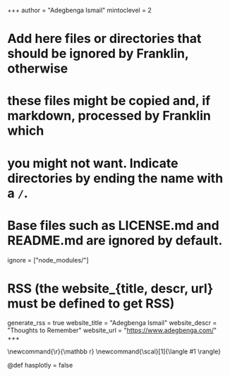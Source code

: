 <!--
Add here global page variables to use throughout your website.
-->
+++
author = "Adegbenga Ismail"
mintoclevel = 2

# Add here files or directories that should be ignored by Franklin, otherwise
# these files might be copied and, if markdown, processed by Franklin which
# you might not want. Indicate directories by ending the name with a `/`.
# Base files such as LICENSE.md and README.md are ignored by default.
ignore = ["node_modules/"]

# RSS (the website_{title, descr, url} must be defined to get RSS)
generate_rss = true
website_title = "Adegbenga Ismail"
website_descr = "Thoughts to Remember"
website_url   = "https://www.adegbenga.com/"
+++

<!--
add here global latex commands to use throughout your pages.
-->
\newcommand{\r}{\mathbb r}
\newcommand{\scal}[1]{\langle #1 \rangle}


<!--
Site-wide variables
-->
@def hasplotly = false

